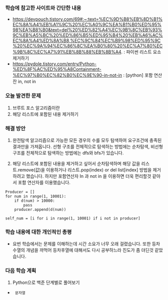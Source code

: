 ### 학습에 참고한 사이트와 간단한 내용 
* https://devpouch.tistory.com/69#:~:text=%EC%9D%B8%EB%8D%B1%EC%8A%A4%EB%A1%9C%20%EC%A0%9C%EA%B1%B0%ED%95%98%EA%B8%B0&text=del%20%ED%82%A4%EC%9B%8C%EB%93%9C%EB%A5%BC%20%ED%86%B5%ED%95%B4%20%EB%A6%AC%EC%8A%A4%ED%8A%B8,%EC%9C%84%EC%B9%98%ED%95%9C%20%EC%9A%94%EC%86%8C%EA%B0%80%20%EC%A7%80%EC%9B%8C%EC%A7%91%EB%8B%88%EB%8B%A4. : 파이썬 리스트 요소 제거하기
* https://pydole.tistory.com/entry/Python-%ED%8F%AC%ED%95%A8Containment-%EC%97%B0%EC%82%B0%EC%9E%90-in-not-in : [python] 포함 연산잔 in, not in

### 오늘 발견한 문제 
1. 브루트 포스 알고리즘이란
2. 해당 리스트에 포함된 내용 제거하기

### 해결 방안 
1. 완전탐색 알고리즘으로 가능한 모든 경우의 수를 모두 탐색하여 요구조건에 충족된 결과만을 가져옵니다. 선형 구조를 전체적으로 탐색하는 방법에는 순차탐색, 비선형 구조를 전체적으로 탐색하는 방법에는 dfs와 bfs가 있습니다.

2. 해당 리스트에 포함된 내용을 제거하고 싶어서 순차탐색하며 해당 값을 리스트.remove(값)을 이용하거나 리스트.pop(index) or del list[index] 방법을 제거하려고 했습니다. 하지만 포함연산자 In 과 not in 을 이용하면 더욱 편리할것 같아서 포함 연산자를 이용했습니다.
```
Producer = []
for num in range(1, 10001):
    if d(num) > 10000:
        pass
    producer.append(d(num))

self_num = [i for i in range(1, 10001) if i not in producer]
```

### 학습 내용에 대한 개인적인 총평 
- 요번 학습에서는 문제를 이해하는데 시간 소요가 너무 오래 걸렸습니다. 또한 등차수열의 개념을 까먹어 등차후열에 대해서도 다시 공부하느라 진도가 좀 뎌딘것 같았습니다.

### 다음 학습 계획 
1. Python으로 백준 단계별로 풀어보기
*      문자열
